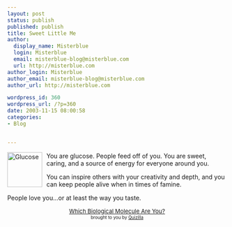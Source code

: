```yaml
---
layout: post
status: publish
published: publish
title: Sweet Little Me
author:
  display_name: Misterblue
  login: Misterblue
  email: misterblue-blog@misterblue.com
  url: http://misterblue.com
author_login: Misterblue
author_email: misterblue-blog@misterblue.com
author_url: http://misterblue.com

wordpress_id: 360
wordpress_url: /?p=360
date: 2003-11-15 08:00:58
categories:
- Blog


---
```

<img src="http://images.quizilla.com/S/Sc0tty/1063070887_resglucose.jpg" border="0" alt="Glucose" width="80" style="margin:0px 10px 0px 0px; float:left">
<p>You are glucose. People feed off of you. You are sweet, caring, and a source of energy for everyone around you. 
</p>
<p>
You can inspire others with your creativity and depth, and you can keep people alive when in times of famine. 
</p>
<p>
People love you...or at least the way you taste.
</p>
<center>
<a href="http://quizilla.com/users/Sc0tty/quizzes/Which%20Biological%20Molecule%20Are%20You%3F/"> <font size="-1">Which Biological Molecule Are You?</font></a><BR> <font size="-3">brought to you by <a href="http://quizilla.com">Quizilla</a></font>
</center>
